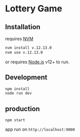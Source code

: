 # Lottery Game

## Installation

requires [NVM](https://github.com/nvm-sh/nvm)
```sh
nvm install v.12.13.0
nvm use v.12.13.0
```
or requires [Node.js](https://nodejs.org/) v12+ to run.

## Development
```sh
npm install
node run dev
```

## production
```
npm start
```

app run on `http://localhost:9000`
